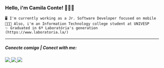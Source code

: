 <div id="topo">
	<h3>Hello, i'm Camila Conte! 👩🏻‍💻</h3>
	
	🖥️ I'm currently working as a Jr. Software Developer focused on mobile
	👩🏻‍🎓 Also, i'm an Information Technology college student at UNIVESP
	✨ Graduated in 6ª Laboratória's generation (https://www.laboratoria.la/)
 </div>
  
---
 
 <p>
 <h5>Conecte comigo | Conect with me:</h5>
   <a href="https://www.linkedin.com/in/caxconte" target="_blank">
    <img src="https://img.shields.io/badge/-LinkedIn-%230077B5?style=for-the-badge&logo=linkedin&logoColor=white" target="_blank">
  </a> 
  <a href = "mailto:camila.conte@ab-inbev.com">
    <img src="https://img.shields.io/badge/Microsoft_Outlook-0078D4?style=for-the-badge&logo=microsoft-outlook&logoColor=white" target="_blank">
  </a>
    <a href="https://instagram.com/caxconte" target="_blank">
    <img src="https://img.shields.io/badge/-Instagram-%23E4405F?style=for-the-badge&logo=instagram&logoColor=white" target="_blank">
  </a>
  </p>
